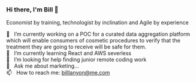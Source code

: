 ### Hi there, I'm Bill 🙏

Economist by training, technologist by inclination and Agile by experience

🔭 &nbsp; I’m currently working on a POC for a curated data aggregation platform which will enable consumers of cosmetic procedures to verify that the treatment they are going to receive will be safe for them.\
🌱 &nbsp; I’m currently learning React and AWS severless\
🤔 &nbsp; I’m looking for help finding junior remote coding work\
💬 &nbsp; Ask me about marketing...\
📫 &nbsp; How to reach me: billlanyon@me.com

